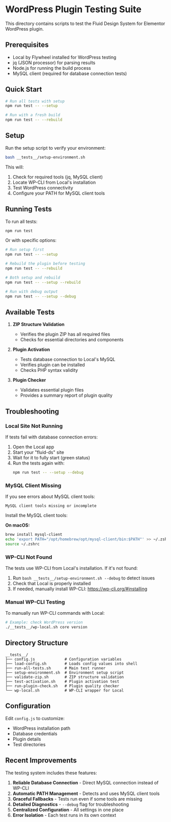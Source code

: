 # WordPress Plugin Testing Suite

This directory contains scripts to test the Fluid Design System for Elementor WordPress plugin.

## Prerequisites

- Local by Flywheel installed for WordPress testing
- jq (JSON processor) for parsing results
- Node.js for running the build process
- MySQL client (required for database connection tests)

## Quick Start

```bash
# Run all tests with setup
npm run test -- --setup

# Run with a fresh build
npm run test -- --rebuild
```

## Setup

Run the setup script to verify your environment:

```bash
bash __tests__/setup-environment.sh
```

This will:

1. Check for required tools (jq, MySQL client)
2. Locate WP-CLI from Local's installation
3. Test WordPress connectivity
4. Configure your PATH for MySQL client tools

## Running Tests

To run all tests:

```bash
npm run test
```

Or with specific options:

```bash
# Run setup first
npm run test -- --setup

# Rebuild the plugin before testing
npm run test -- --rebuild

# Both setup and rebuild
npm run test -- --setup --rebuild

# Run with debug output
npm run test -- --setup --debug
```

## Available Tests

1. **ZIP Structure Validation**

   - Verifies the plugin ZIP has all required files
   - Checks for essential directories and components

2. **Plugin Activation**

   - Tests database connection to Local's MySQL
   - Verifies plugin can be installed
   - Checks PHP syntax validity

3. **Plugin Checker**
   - Validates essential plugin files
   - Provides a summary report of plugin quality

## Troubleshooting

### Local Site Not Running

If tests fail with database connection errors:

1. Open the Local app
2. Start your "fluid-ds" site
3. Wait for it to fully start (green status)
4. Run the tests again with:
   ```bash
   npm run test -- --setup --debug
   ```

### MySQL Client Missing

If you see errors about MySQL client tools:

```
MySQL client tools missing or incomplete
```

Install the MySQL client tools:

**On macOS:**

```bash
brew install mysql-client
echo 'export PATH="/opt/homebrew/opt/mysql-client/bin:$PATH"' >> ~/.zshrc
source ~/.zshrc
```

### WP-CLI Not Found

The tests use WP-CLI from Local's installation. If it's not found:

1. Run `bash __tests__/setup-environment.sh --debug` to detect issues
2. Check that Local is properly installed
3. If needed, manually install WP-CLI: https://wp-cli.org/#installing

### Manual WP-CLI Testing

To manually run WP-CLI commands with Local:

```bash
# Example: check WordPress version
./__tests__/wp-local.sh core version
```

## Directory Structure

```
__tests__/
├── config.js             # Configuration variables
├── load-config.sh        # Loads config values into shell
├── run-all-tests.sh      # Main test runner
├── setup-environment.sh  # Environment setup script
├── validate-zip.sh       # ZIP structure validation
├── test-activation.sh    # Plugin activation test
├── run-plugin-check.sh   # Plugin quality checker
└── wp-local.sh           # WP-CLI wrapper for Local
```

## Configuration

Edit `config.js` to customize:

- WordPress installation path
- Database credentials
- Plugin details
- Test directories

## Recent Improvements

The testing system includes these features:

1. **Reliable Database Connection** - Direct MySQL connection instead of WP-CLI
2. **Automatic PATH Management** - Detects and uses MySQL client tools
3. **Graceful Fallbacks** - Tests run even if some tools are missing
4. **Detailed Diagnostics** - `--debug` flag for troubleshooting
5. **Centralized Configuration** - All settings in one place
6. **Error Isolation** - Each test runs in its own context
